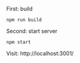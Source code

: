 First: build
```shell script
npm run build
```
Second: start server
```shell script
npm start
```

Visit: http://localhost:3001/
